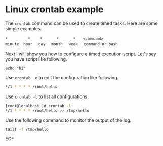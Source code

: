 # Linux crontab example
The `crontab` command can be used to create timed tasks. Here are some simple examples.

```
*         *　　 *　　   *　　   *　　<command>
minute  hour　 day　 month　 week　 command or bash
```

Next I will show you how to configure a timed execution script. Let's say you have script like following.
```
echo "hi"
```

Use `crontab -e` to edit the configuration like following.
```bash
*/1 * * * * /root/hello
```

Use `crontab -l` to list all configurations.
```bash
[root@localhost ]# crontab -l
*/1 * * * * /root/hello >> /tmp/hello
```

Use the following command to monitor the output of the log.
```bash
tailf -f /tmp/hello
```

EOF
